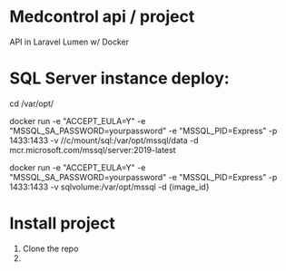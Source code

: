 # Medcontrol api / project

API in Laravel Lumen w/ Docker

# SQL Server instance deploy:

cd /var/opt/

docker run -e "ACCEPT_EULA=Y" -e "MSSQL_SA_PASSWORD=yourpassword" -e "MSSQL_PID=Express" -p 1433:1433 -v //c/mount/sql:/var/opt/mssql/data -d mcr.microsoft.com/mssql/server:2019-latest

docker run -e "ACCEPT_EULA=Y" -e "MSSQL_SA_PASSWORD=yourpassword" -e "MSSQL_PID=Express" -p 1433:1433 -v sqlvolume:/var/opt/mssql -d {image_id}

# Install project

1. Clone the repo
2. 